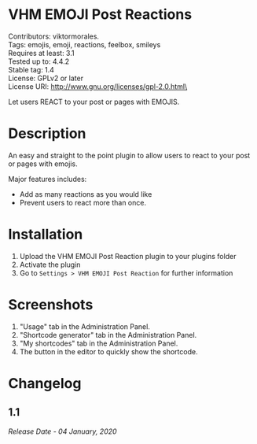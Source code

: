# VHM EMOJI Post Reactions
Contributors: viktormorales.\
Tags: emojis, emoji, reactions, feelbox, smileys\
Requires at least: 3.1\
Tested up to: 4.4.2\
Stable tag: 1.4\
License: GPLv2 or later\
License URI: http://www.gnu.org/licenses/gpl-2.0.html\

Let users REACT to your post or pages with EMOJIS.

# Description

An easy and straight to the point plugin to allow users to react to your post or pages with emojis.

Major features includes:

* Add as many reactions as you would like
* Prevent users to react more than once.

# Installation

1. Upload the VHM EMOJI Post Reaction plugin to your plugins folder
1. Activate the plugin
1. Go to `Settings > VHM EMOJI Post Reaction` for further information

# Screenshots

1. "Usage" tab in the Administration Panel.
2. "Shortcode generator" tab in the Administration Panel.
3. "My shortcodes" tab in the Administration Panel.
4. The button in the editor to quickly show the shortcode.

# Changelog

## 1.1
*Release Date - 04 January, 2020*